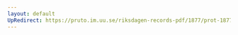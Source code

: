 ```yaml
---
layout: default
UpRedirect: https://pruto.im.uu.se/riksdagen-records-pdf/1877/prot-1877--ak--014.pdf
---
```

